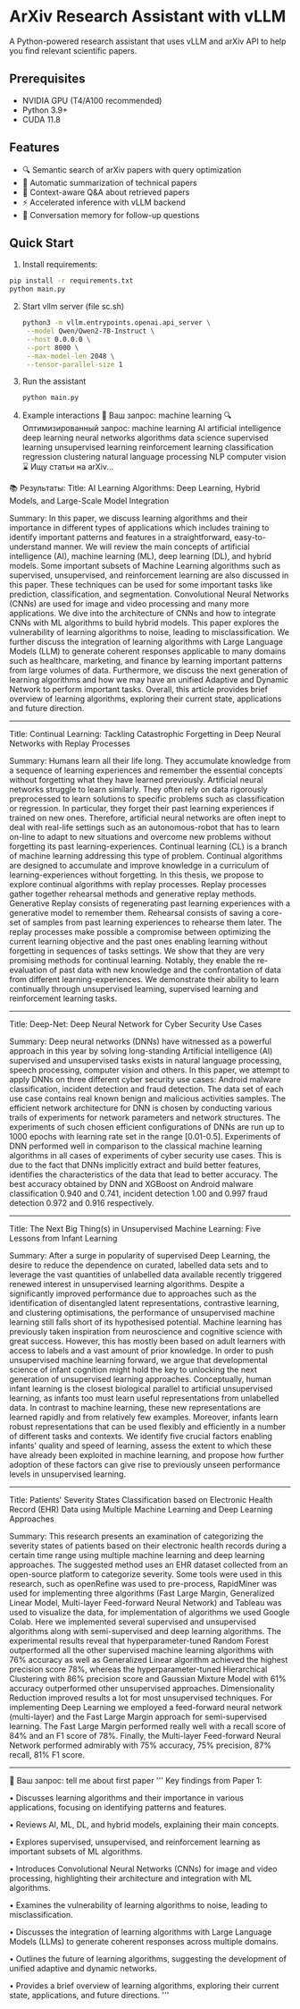 # ArXiv Research Assistant with vLLM

A Python-powered research assistant that uses vLLM and arXiv API to help you find relevant scientific papers.

## Prerequisites

- NVIDIA GPU (T4/A100 recommended)
- Python 3.9+
- CUDA 11.8
## Features

- 🔍 Semantic search of arXiv papers with query optimization
- 📝 Automatic summarization of technical papers
- 💬 Context-aware Q&A about retrieved papers
- ⚡ Accelerated inference with vLLM backend
- 🧠 Conversation memory for follow-up questions

## Quick Start
1. Install requirements:
```bash
pip install -r requirements.txt
python main.py
```
2. Start vllm server (file sc.sh)
   ```bash
   python3 -m vllm.entrypoints.openai.api_server \
    --model Qwen/Qwen2-7B-Instruct \
    --host 0.0.0.0 \
    --port 8000 \
    --max-model-len 2048 \
    --tensor-parallel-size 1
   ```
4. Run the assistant
   ```bash
   python main.py
   ```
5. Example interactions
   💬 Ваш запрос: machine learning
🔍 Оптимизированный запрос: machine learning AI artificial intelligence deep learning neural networks algorithms data science supervised learning unsupervised learning reinforcement learning classification regression clustering natural language processing NLP computer vision
⌛ Ищу статьи на arXiv...

📚 Результаты:
Title: AI Learning Algorithms: Deep Learning, Hybrid Models, and Large-Scale Model Integration

Summary: In this paper, we discuss learning algorithms and their importance in
different types of applications which includes training to identify important
patterns and features in a straightforward, easy-to-understand manner. We will
review the main concepts of artificial intelligence (AI), machine learning
(ML), deep learning (DL), and hybrid models. Some important subsets of Machine
Learning algorithms such as supervised, unsupervised, and reinforcement
learning are also discussed in this paper. These techniques can be used for
some important tasks like prediction, classification, and segmentation.
Convolutional Neural Networks (CNNs) are used for image and video processing
and many more applications. We dive into the architecture of CNNs and how to
integrate CNNs with ML algorithms to build hybrid models. This paper explores
the vulnerability of learning algorithms to noise, leading to
misclassification. We further discuss the integration of learning algorithms
with Large Language Models (LLM) to generate coherent responses applicable to
many domains such as healthcare, marketing, and finance by learning important
patterns from large volumes of data. Furthermore, we discuss the next
generation of learning algorithms and how we may have an unified Adaptive and
Dynamic Network to perform important tasks. Overall, this article provides
brief overview of learning algorithms, exploring their current state,
applications and future direction.

----------------------------------------------------

Title: Continual Learning: Tackling Catastrophic Forgetting in Deep Neural Networks with Replay Processes

Summary: Humans learn all their life long. They accumulate knowledge from a sequence
of learning experiences and remember the essential concepts without forgetting
what they have learned previously. Artificial neural networks struggle to learn
similarly. They often rely on data rigorously preprocessed to learn solutions
to specific problems such as classification or regression. In particular, they
forget their past learning experiences if trained on new ones. Therefore,
artificial neural networks are often inept to deal with real-life settings such
as an autonomous-robot that has to learn on-line to adapt to new situations and
overcome new problems without forgetting its past learning-experiences.
Continual learning (CL) is a branch of machine learning addressing this type of
problem. Continual algorithms are designed to accumulate and improve knowledge
in a curriculum of learning-experiences without forgetting. In this thesis, we
propose to explore continual algorithms with replay processes. Replay processes
gather together rehearsal methods and generative replay methods. Generative
Replay consists of regenerating past learning experiences with a generative
model to remember them. Rehearsal consists of saving a core-set of samples from
past learning experiences to rehearse them later. The replay processes make
possible a compromise between optimizing the current learning objective and the
past ones enabling learning without forgetting in sequences of tasks settings.
We show that they are very promising methods for continual learning. Notably,
they enable the re-evaluation of past data with new knowledge and the
confrontation of data from different learning-experiences. We demonstrate their
ability to learn continually through unsupervised learning, supervised learning
and reinforcement learning tasks.

----------------------------------------------------

Title: Deep-Net: Deep Neural Network for Cyber Security Use Cases

Summary: Deep neural networks (DNNs) have witnessed as a powerful approach in this
year by solving long-standing Artificial intelligence (AI) supervised and
unsupervised tasks exists in natural language processing, speech processing,
computer vision and others. In this paper, we attempt to apply DNNs on three
different cyber security use cases: Android malware classification, incident
detection and fraud detection. The data set of each use case contains real
known benign and malicious activities samples. The efficient network
architecture for DNN is chosen by conducting various trails of experiments for
network parameters and network structures. The experiments of such chosen
efficient configurations of DNNs are run up to 1000 epochs with learning rate
set in the range [0.01-0.5]. Experiments of DNN performed well in comparison to
the classical machine learning algorithms in all cases of experiments of cyber
security use cases. This is due to the fact that DNNs implicitly extract and
build better features, identifies the characteristics of the data that lead to
better accuracy. The best accuracy obtained by DNN and XGBoost on Android
malware classification 0.940 and 0.741, incident detection 1.00 and 0.997 fraud
detection 0.972 and 0.916 respectively.

----------------------------------------------------

Title: The Next Big Thing(s) in Unsupervised Machine Learning: Five Lessons from Infant Learning

Summary: After a surge in popularity of supervised Deep Learning, the desire to reduce
the dependence on curated, labelled data sets and to leverage the vast
quantities of unlabelled data available recently triggered renewed interest in
unsupervised learning algorithms. Despite a significantly improved performance
due to approaches such as the identification of disentangled latent
representations, contrastive learning, and clustering optimisations, the
performance of unsupervised machine learning still falls short of its
hypothesised potential. Machine learning has previously taken inspiration from
neuroscience and cognitive science with great success. However, this has mostly
been based on adult learners with access to labels and a vast amount of prior
knowledge. In order to push unsupervised machine learning forward, we argue
that developmental science of infant cognition might hold the key to unlocking
the next generation of unsupervised learning approaches. Conceptually, human
infant learning is the closest biological parallel to artificial unsupervised
learning, as infants too must learn useful representations from unlabelled
data. In contrast to machine learning, these new representations are learned
rapidly and from relatively few examples. Moreover, infants learn robust
representations that can be used flexibly and efficiently in a number of
different tasks and contexts. We identify five crucial factors enabling
infants' quality and speed of learning, assess the extent to which these have
already been exploited in machine learning, and propose how further adoption of
these factors can give rise to previously unseen performance levels in
unsupervised learning.

----------------------------------------------------

Title: Patients' Severity States Classification based on Electronic Health Record (EHR) Data using Multiple Machine Learning and Deep Learning Approaches

Summary: This research presents an examination of categorizing the severity states of
patients based on their electronic health records during a certain time range
using multiple machine learning and deep learning approaches. The suggested
method uses an EHR dataset collected from an open-source platform to categorize
severity. Some tools were used in this research, such as openRefine was used to
pre-process, RapidMiner was used for implementing three algorithms (Fast Large
Margin, Generalized Linear Model, Multi-layer Feed-forward Neural Network) and
Tableau was used to visualize the data, for implementation of algorithms we
used Google Colab. Here we implemented several supervised and unsupervised
algorithms along with semi-supervised and deep learning algorithms. The
experimental results reveal that hyperparameter-tuned Random Forest
outperformed all the other supervised machine learning algorithms with 76%
accuracy as well as Generalized Linear algorithm achieved the highest precision
score 78%, whereas the hyperparameter-tuned Hierarchical Clustering with 86%
precision score and Gaussian Mixture Model with 61% accuracy outperformed other
unsupervised approaches. Dimensionality Reduction improved results a lot for
most unsupervised techniques. For implementing Deep Learning we employed a
feed-forward neural network (multi-layer) and the Fast Large Margin approach
for semi-supervised learning. The Fast Large Margin performed really well with
a recall score of 84% and an F1 score of 78%. Finally, the Multi-layer
Feed-forward Neural Network performed admirably with 75% accuracy, 75%
precision, 87% recall, 81% F1 score.

----------------------------------------------------

💬 Ваш запрос: tell me about first paper
'''
Key findings from Paper 1:

• Discusses learning algorithms and their importance in various applications, focusing on identifying patterns and features.

• Reviews AI, ML, DL, and hybrid models, explaining their main concepts.

• Explores supervised, unsupervised, and reinforcement learning as important subsets of ML algorithms.

• Introduces Convolutional Neural Networks (CNNs) for image and video processing, highlighting their architecture and integration with ML algorithms.

• Examines the vulnerability of learning algorithms to noise, leading to misclassification.

• Discusses the integration of learning algorithms with Large Language Models (LLMs) to generate coherent responses across multiple domains.

• Outlines the future of learning algorithms, suggesting the development of unified adaptive and dynamic networks.

• Provides a brief overview of learning algorithms, exploring their current state, applications, and future directions.
'''
